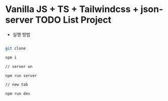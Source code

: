 # Vanilla JS + TS + Tailwindcss + json-server TODO List Project

- 실행 방법

```bash

git clone

npm i

// server on

npm run server

// new tab

npm run dev

```
